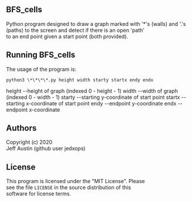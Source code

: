 ## BFS\_cells
Python program designed to draw a graph marked with '*'s (walls) and '.'s (paths) to the screen and detect if there is an open 'path'  
to an end point given a start point (both provided).

## Running BFS\_cells

The usage of the program is:

    python3 \*\*\*\*.py height width starty startx endy endx

height --height of graph (indexed 0 - height - 1)
width  --width of graph (indexed 0 - width - 1)
starty --starting y-coordinate of start point
startx --starting x-coordinate of start point
endy   --endpoint y-coordinate
endx   --endpoint x-coordinate

## Authors

Copyright (c) 2020  
Jeff Austin (github user jedxops)  

## License

This program is licensed under the "MIT License". Please  
see the file `LICENSE` in the source distribution of this  
software for license terms.
